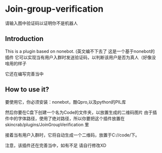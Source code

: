 # Join-group-verification

请输入图中验证码以证明你不是机器人

## Introduction

This is a plugin based on nonebot. (英文编不下去了
这是一个基于nonebot的插件
它可以实现当有用户入群时发送验证码，以判断该用户是否为真人（好像没啥用的样子

它还在编写完善当中

## How to use it?

要使用它，你必须安装：nonebot，酷Qpro,以及python的PIL库

然后你要在C盘下创建一个名为Code的文件夹，以放置生成的二维码图片
由于插件中的字体路径，使用了绝对路径，所以你要把这个插件放置在 skincrab/plugins/JoinGroupVerification 里

接着当有用户入群时，它将自动生成一个二维码，放置于C://code/下。

注意，该插件还在完善当中，如有不足 请自行修改XD
